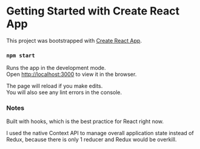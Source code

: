 # Getting Started with Create React App

This project was bootstrapped with [Create React App](https://github.com/facebook/create-react-app).

### `npm start`

Runs the app in the development mode.\
Open [http://localhost:3000](http://localhost:3000) to view it in the browser.

The page will reload if you make edits.\
You will also see any lint errors in the console.

### Notes

Built with hooks, which is the best practice for React right now.

I used the native Context API to manage overall application state instead of Redux, because there is only 1 reducer and Redux would be overkill.
